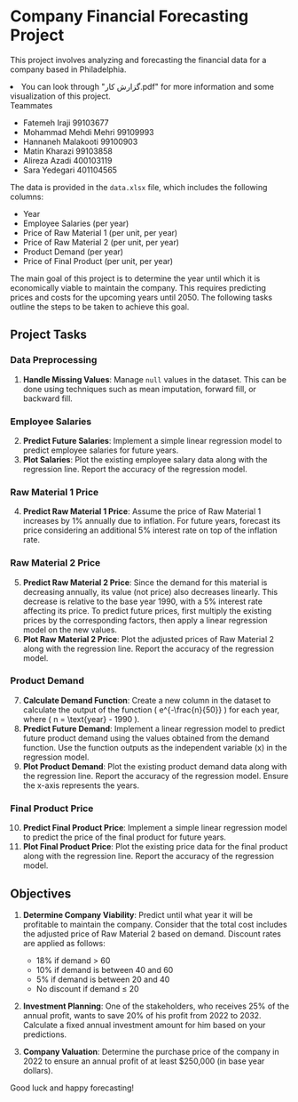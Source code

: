 # Company Financial Forecasting Project
This project involves analyzing and forecasting the financial data for a company based in Philadelphia.
<li>
 You can look through "گزارش کار.pdf" for more information and some visualization of this project.
</li>
Teammates
<ul>
  <li>Fatemeh Iraji 99103677</li>
  <li>Mohammad Mehdi Mehri 99109993</li>
  <li>Hannaneh Malakooti 99100903</li>
  <li>Matin Kharazi 99103858</li>
  <li>Alireza Azadi 400103119</li>
  <li>Sara Yedegari 401104565</li>
</ul>

The data is provided in the `data.xlsx` file, which includes the following columns:

- Year
- Employee Salaries (per year)
- Price of Raw Material 1 (per unit, per year)
- Price of Raw Material 2 (per unit, per year)
- Product Demand (per year)
- Price of Final Product (per unit, per year)

The main goal of this project is to determine the year until which it is economically viable to maintain the company. This requires predicting prices and costs for the upcoming years until 2050. The following tasks outline the steps to be taken to achieve this goal.

## Project Tasks

### Data Preprocessing

1. **Handle Missing Values**: Manage `null` values in the dataset. This can be done using techniques such as mean imputation, forward fill, or backward fill.

### Employee Salaries

2. **Predict Future Salaries**: Implement a simple linear regression model to predict employee salaries for future years.
3. **Plot Salaries**: Plot the existing employee salary data along with the regression line. Report the accuracy of the regression model.

### Raw Material 1 Price

4. **Predict Raw Material 1 Price**: Assume the price of Raw Material 1 increases by 1% annually due to inflation. For future years, forecast its price considering an additional 5% interest rate on top of the inflation rate.

### Raw Material 2 Price

5. **Predict Raw Material 2 Price**: Since the demand for this material is decreasing annually, its value (not price) also decreases linearly. This decrease is relative to the base year 1990, with a 5% interest rate affecting its price. To predict future prices, first multiply the existing prices by the corresponding factors, then apply a linear regression model on the new values.
6. **Plot Raw Material 2 Price**: Plot the adjusted prices of Raw Material 2 along with the regression line. Report the accuracy of the regression model.

### Product Demand

7. **Calculate Demand Function**: Create a new column in the dataset to calculate the output of the function \( e^{-\frac{n}{50}} \) for each year, where \( n = \text{year} - 1990 \).
8. **Predict Future Demand**: Implement a linear regression model to predict future product demand using the values obtained from the demand function. Use the function outputs as the independent variable (x) in the regression model.
9. **Plot Product Demand**: Plot the existing product demand data along with the regression line. Report the accuracy of the regression model. Ensure the x-axis represents the years.

### Final Product Price

10. **Predict Final Product Price**: Implement a simple linear regression model to predict the price of the final product for future years.
11. **Plot Final Product Price**: Plot the existing price data for the final product along with the regression line. Report the accuracy of the regression model.

## Objectives

1. **Determine Company Viability**: Predict until what year it will be profitable to maintain the company. Consider that the total cost includes the adjusted price of Raw Material 2 based on demand. Discount rates are applied as follows:
    - 18% if demand > 60
    - 10% if demand is between 40 and 60
    - 5% if demand is between 20 and 40
    - No discount if demand ≤ 20

2. **Investment Planning**: One of the stakeholders, who receives 25% of the annual profit, wants to save 20% of his profit from 2022 to 2032. Calculate a fixed annual investment amount for him based on your predictions.

3. **Company Valuation**: Determine the purchase price of the company in 2022 to ensure an annual profit of at least $250,000 (in base year dollars).


Good luck and happy forecasting!

